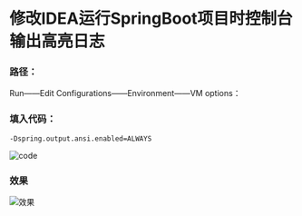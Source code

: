 # 修改IDEA运行SpringBoot项目时控制台输出高亮日志

### 路径：

Run——Edit Configurations——Environment——VM options：

### 填入代码：

```
-Dspring.output.ansi.enabled=ALWAYS
```

![code](https://qncdn.laufan.cn/img/20210607202951.png?imageView2/0/q/75%7Cimageslim)

### 效果

![效果](https://qncdn.laufan.cn/img/20210607203619.png?imageView2/0/q/75%7Cimageslim)